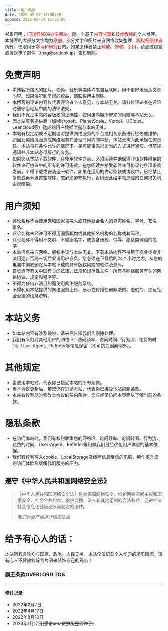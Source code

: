 ```yaml
---
title: 用户条款
date: 2022-02-07 16:00:00
update: 2022-08-14 15:50:00
---
```

郑重声明：<a style="color:red">「天翔TNXGの空间站」</a>是一个基于<a style="color:red">内容分享</a>和<a style="color:red">技术教程</a>的个人博客。本博客的大部分文字均为<a style="color:red">原创</a>，部分文字和图片来自网络收集整理，<a style="color:red">版权归原作者</a>所有，仅限用于<a style="color:red">学习</a>和<a style="color:red">研究</a>目的。如果原作者禁止<a style="color:red">转载</a>、<a style="color:red">修改</a>、<a style="color:red">引用</a>，请通过留言或发送电子邮件（tnxg@outlook.jp）告知删除。

# 免责声明

- 本博客所插入的图片、视频、音乐等媒体均来自互联网，用于更好地表达文章内容。如果侵犯到了您的权益，请联系博主删除。
- 本博客的评论内容仅代表评论者个人意见，与本站无关。请各位评论者在评论时遵守当地及中国的法律法规。
- 我们不保证本站内容版权的正确性，使用该内容所带来的风险与本站无关。
- 因本站服务提供商（如Microsoft、PlanetScale、Vercel、UCloud、Leancloud等）造成的用户数据泄露与本站无关。
- 本站有权定期或不定期地对提供网络服务的平台或相关设备进行检修或维护。如因此类情况而造成网络服务在合理时间内的中断，本站无需为此承担任何责任。本站将在条件允许的情况下，尽可能事先以适当的方式进行通知，但前述通知并非本站必须履行的义务。
- 如果您从本站下载软件，在使用软件之前，必须阅读并确保遵守该软件附带的软件许可协议中的所有的许可条款。在您阅读并接受软件许可协议的各项条款之前，不得下载或安装这一软件。如果在适用的许可条款或协议中，已经禁止复制或再分发这些软件，您必须遵守执行，否则因此给本站造成的任何损失均由您赔偿。

# 用户须知

- 评论名称不得使用党和国家领导人或其他社会名人的真实姓名、字号、艺名、笔名。
- 评论名称未经许可不得用国家机构或其他知名机构的名称或其简称。
- 评论名称不得用不文明、不健康名字，或包含歧视、侮辱、猥亵类词语的名字。
- 本站信息来自网络，版权争议与本站无关。下载本站内容不得用于商业或者非法用途，否则一切后果请用户自负。您必须在下载后的24个小时之内，从您的电脑中彻底删除从本站下载的具有版权风险的软件及源码。
- 自觉遵守有关中国有关的法律、法规和规范性文件；所有与网络服务有关的网络协议、规定和程序等。
- 不得为任何非法目的而使用网络服务系统。
- 不得利用本站提供的网络服务上传、展示或传播任何非法的、虚假的、违反社会公德的信息资料。

# 本站义务

- 如本站内容有涉及侵权，请来信告知我们作删除处理。
- 我们有义务对其他用户的网络IP、访问频率、访问时间、行为流、花费的时间、User-Agent、Reffefer等信息保密（不可抗力因素例外）。

# 其他规定

- 当使用本站时，代表你已接受本站的所有条款。
- 当本协议更新后，若您仍在浏览本站，代表你已接受本站的新条款。
- 本站有权利随时修改本协议的任何条款。您应经常访问本页面以了解当前的条款。

# 隐私条款

- 在访问本站时，我们有权利收集您的网络IP、访问频率、访问时间、行为流、花费的时间、User-Agent、Reffefer等用做我们日后优化用户体验的基本依据。
- 我们有权利写入cookie、LocalStorage及缓存信息至您的电脑，用作提升您的访问体验及缓解我们服务的压力。

## 遵守《中华人民共和国网络安全法》

> 《中华人民共和国网络安全法》是为保障网络安全，维护网络空间主权和国家安全、社会公共利益，保护公民、法人和其他组织的合法权益，促进经济社会信息化健康发展而制定的法律。
>
> <cite>我们也会严格遵守国家法律</cite>

# 给予有心人的话：

本站所有言论均与国家、政治、人民无关，本站仅仅记载个人学习的所见所闻，请有心人不要摘抄碎言片语来装饰自己的观点！

### 霸王条款OVERLORD TOS
---

#### 修订记录

* 2022年2月7日
* 2022年4月17日
* 2022年8月10日
* 2023年1月17日~~(感谢idea把排版整理炸了)~~
